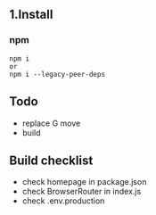 ## 1.Install

### npm

```
npm i
or
npm i --legacy-peer-deps
```

## Todo

- replace G move
- build

## Build checklist

- check homepage in package.json
- check BrowserRouter in index.js
- check .env.production
